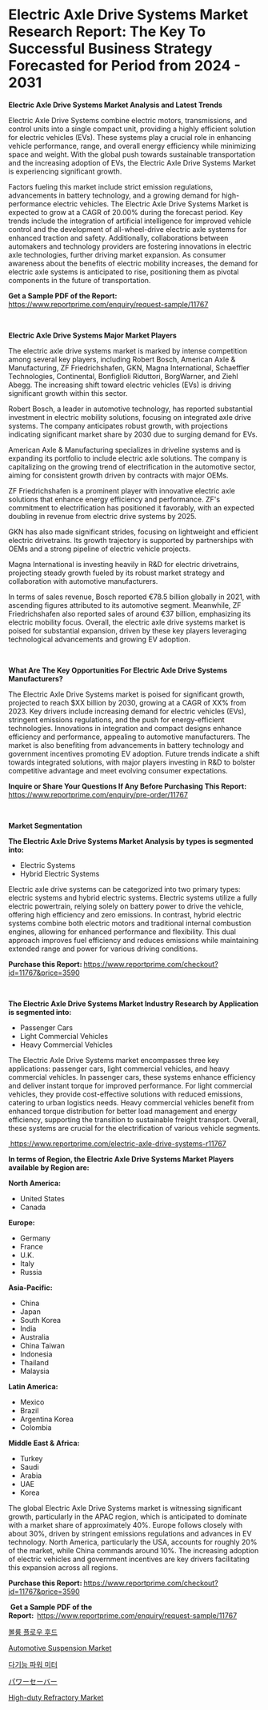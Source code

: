 <p><h1>Electric Axle Drive Systems Market Research Report: The Key To Successful Business Strategy Forecasted for Period from 2024 - 2031</h1></p><p><strong>Electric Axle Drive Systems Market Analysis and Latest Trends</strong></p>
<p><p>Electric Axle Drive Systems combine electric motors, transmissions, and control units into a single compact unit, providing a highly efficient solution for electric vehicles (EVs). These systems play a crucial role in enhancing vehicle performance, range, and overall energy efficiency while minimizing space and weight. With the global push towards sustainable transportation and the increasing adoption of EVs, the Electric Axle Drive Systems Market is experiencing significant growth.</p><p>Factors fueling this market include strict emission regulations, advancements in battery technology, and a growing demand for high-performance electric vehicles. The Electric Axle Drive Systems Market is expected to grow at a CAGR of 20.00% during the forecast period. Key trends include the integration of artificial intelligence for improved vehicle control and the development of all-wheel-drive electric axle systems for enhanced traction and safety. Additionally, collaborations between automakers and technology providers are fostering innovations in electric axle technologies, further driving market expansion. As consumer awareness about the benefits of electric mobility increases, the demand for electric axle systems is anticipated to rise, positioning them as pivotal components in the future of transportation.</p></p>
<p><strong>Get a Sample PDF of the Report:&nbsp;</strong> <a href="https://www.reportprime.com/enquiry/request-sample/11767">https://www.reportprime.com/enquiry/request-sample/11767</a></p>
<p>&nbsp;</p>
<p><strong>Electric Axle Drive Systems Major Market Players</strong></p>
<p><p>The electric axle drive systems market is marked by intense competition among several key players, including Robert Bosch, American Axle & Manufacturing, ZF Friedrichshafen, GKN, Magna International, Schaeffler Technologies, Continental, Bonfiglioli Riduttori, BorgWarner, and Ziehl Abegg. The increasing shift toward electric vehicles (EVs) is driving significant growth within this sector.</p><p>Robert Bosch, a leader in automotive technology, has reported substantial investment in electric mobility solutions, focusing on integrated axle drive systems. The company anticipates robust growth, with projections indicating significant market share by 2030 due to surging demand for EVs.</p><p>American Axle & Manufacturing specializes in driveline systems and is expanding its portfolio to include electric axle solutions. The company is capitalizing on the growing trend of electrification in the automotive sector, aiming for consistent growth driven by contracts with major OEMs.</p><p>ZF Friedrichshafen is a prominent player with innovative electric axle solutions that enhance energy efficiency and performance. ZF's commitment to electrification has positioned it favorably, with an expected doubling in revenue from electric drive systems by 2025.</p><p>GKN has also made significant strides, focusing on lightweight and efficient electric drivetrains. Its growth trajectory is supported by partnerships with OEMs and a strong pipeline of electric vehicle projects.</p><p>Magna International is investing heavily in R&D for electric drivetrains, projecting steady growth fueled by its robust market strategy and collaboration with automotive manufacturers.</p><p>In terms of sales revenue, Bosch reported €78.5 billion globally in 2021, with ascending figures attributed to its automotive segment. Meanwhile, ZF Friedrichshafen also reported sales of around €37 billion, emphasizing its electric mobility focus. Overall, the electric axle drive systems market is poised for substantial expansion, driven by these key players leveraging technological advancements and growing EV adoption.</p></p>
<p>&nbsp;</p>
<p><strong>What Are The Key Opportunities For Electric Axle Drive Systems Manufacturers?</strong></p>
<p><p>The Electric Axle Drive Systems market is poised for significant growth, projected to reach $XX billion by 2030, growing at a CAGR of XX% from 2023. Key drivers include increasing demand for electric vehicles (EVs), stringent emissions regulations, and the push for energy-efficient technologies. Innovations in integration and compact designs enhance efficiency and performance, appealing to automotive manufacturers. The market is also benefiting from advancements in battery technology and government incentives promoting EV adoption. Future trends indicate a shift towards integrated solutions, with major players investing in R&D to bolster competitive advantage and meet evolving consumer expectations.</p></p>
<p><strong>Inquire or Share Your Questions If Any Before Purchasing This Report:</strong> <a href="https://www.reportprime.com/enquiry/pre-order/11767">https://www.reportprime.com/enquiry/pre-order/11767</a></p>
<p>&nbsp;</p>
<p><strong>Market Segmentation</strong></p>
<p><strong>The Electric Axle Drive Systems Market Analysis by types is segmented into:</strong></p>
<p><ul><li>Electric Systems</li><li>Hybrid Electric Systems</li></ul></p>
<p><p>Electric axle drive systems can be categorized into two primary types: electric systems and hybrid electric systems. Electric systems utilize a fully electric powertrain, relying solely on battery power to drive the vehicle, offering high efficiency and zero emissions. In contrast, hybrid electric systems combine both electric motors and traditional internal combustion engines, allowing for enhanced performance and flexibility. This dual approach improves fuel efficiency and reduces emissions while maintaining extended range and power for various driving conditions.</p></p>
<p><strong>Purchase this Report:&nbsp;</strong><a href="https://www.reportprime.com/checkout?id=11767&price=3590">https://www.reportprime.com/checkout?id=11767&price=3590</a></p>
<p>&nbsp;</p>
<p><strong>The Electric Axle Drive Systems Market Industry Research by Application is segmented into:</strong></p>
<p><ul><li>Passenger Cars</li><li>Light Commercial Vehicles</li><li>Heavy Commercial Vehicles</li></ul></p>
<p><p>The Electric Axle Drive Systems market encompasses three key applications: passenger cars, light commercial vehicles, and heavy commercial vehicles. In passenger cars, these systems enhance efficiency and deliver instant torque for improved performance. For light commercial vehicles, they provide cost-effective solutions with reduced emissions, catering to urban logistics needs. Heavy commercial vehicles benefit from enhanced torque distribution for better load management and energy efficiency, supporting the transition to sustainable freight transport. Overall, these systems are crucial for the electrification of various vehicle segments.</p></p>
<p><a href="https://www.reportprime.com/electric-axle-drive-systems-r11767">&nbsp;https://www.reportprime.com/electric-axle-drive-systems-r11767</a></p>
<p><strong>In terms of Region, the Electric Axle Drive Systems Market Players available by Region are:</strong></p>
<p>
    <p> <strong> North America: </strong>
        <ul>
            <li>United States</li>
            <li>Canada</li>
        </ul>
        </p> 
    <p> <strong> Europe: </strong>
        <ul>
            <li>Germany</li>
            <li>France</li>
            <li>U.K.</li>
            <li>Italy</li>
            <li>Russia</li>
        </ul>
        </p> 
    <p> <strong> Asia-Pacific: </strong>
        <ul>
            <li>China</li>
            <li>Japan</li>
            <li>South Korea</li>
            <li>India</li>
            <li>Australia</li>
            <li>China Taiwan</li>
            <li>Indonesia</li>
            <li>Thailand</li>
            <li>Malaysia</li>
        </ul>
        </p> 
    <p> <strong> Latin America: </strong>
        <ul>
            <li>Mexico</li>
            <li>Brazil</li>
            <li>Argentina Korea</li>
            <li>Colombia</li>
        </ul>
        </p> 
    <p> <strong> Middle East & Africa: </strong>
        <ul>
            <li>Turkey</li>
            <li>Saudi</li>
            <li>Arabia</li>
            <li>UAE</li>
            <li>Korea</li>
        </ul>
    </p>
    </p>
<p><p>The global Electric Axle Drive Systems market is witnessing significant growth, particularly in the APAC region, which is anticipated to dominate with a market share of approximately 40%. Europe follows closely with about 30%, driven by stringent emissions regulations and advances in EV technology. North America, particularly the USA, accounts for roughly 20% of the market, while China commands around 10%. The increasing adoption of electric vehicles and government incentives are key drivers facilitating this expansion across all regions.</p></p>
<p><strong>Purchase this Report: </strong><a href="https://www.reportprime.com/checkout?id=11767&price=3590">https://www.reportprime.com/checkout?id=11767&price=3590</a></p>
<p>&nbsp;<strong>Get a Sample PDF of the Report:&nbsp;&nbsp;</strong><a href="https://www.reportprime.com/enquiry/request-sample/11767">https://www.reportprime.com/enquiry/request-sample/11767</a></p>
<p><strong></strong></p>
<p><p><a href="https://medium.com/@daniamha96_85754/%EB%B6%80%ED%94%BC-%ED%9D%90%EB%A6%84-%ED%9B%84%EB%93%9C-%EC%8B%9C%EC%9E%A5-%EC%B5%9C%EC%A2%85-%EC%82%AC%EC%9A%A9%EC%9E%90-%EC%A0%9C%ED%92%88-%EB%B0%8F-%EC%A7%80%EC%97%AD%EC%97%90-%EC%A4%91%EC%A0%90%EC%9D%84-%EB%91%94-%EA%B8%80%EB%A1%9C%EB%B2%8C-%EB%B0%8F-%EC%A7%80%EC%97%AD-%EB%B6%84%EC%84%9D-%EB%B6%84%EC%84%9D-%EB%B0%8F-%EC%98%88%EC%B8%A1-2024-2031-bb18ce22530c">볼륨 플로우 후드</a></p><p><a href="https://github.com/FassouRP/Market-Research-Report-List-6/blob/main/automotive-suspension-market.md">Automotive Suspension Market</a></p><p><a href="https://medium.com/@daniamha96_85754/%EB%8B%A4%EA%B8%B0%EB%8A%A5-%EC%A0%84%EB%A0%A5-%EB%AF%B8%ED%84%B0-%EC%82%B0%EC%97%85-%EB%B6%84%EC%84%9D-%EB%B3%B4%EA%B3%A0%EC%84%9C-%EC%9D%91%EC%9A%A9-%EB%B6%84%EC%95%BC-%EC%A7%80%EC%97%AD-%EA%B2%BD%EC%9F%81-%EC%A0%84%EB%9E%B5%EC%97%90-%EB%94%B0%EB%A5%B8-%EC%8B%9C%EC%9E%A5-%EA%B7%9C%EB%AA%A8-%EC%A0%90%EC%9C%A0%EC%9C%A8-%EB%B0%8F-%EB%8F%99%ED%96%A5-2024-2031-ac0010e11a42">다기능 파워 미터</a></p><p><a href="https://medium.com/@uyjtuy6/%E3%83%91%E3%83%AF%E3%83%BC%E3%82%BB%E3%83%BC%E3%83%90%E3%83%BC%E5%B8%82%E5%A0%B4%E3%81%AE%E6%96%B0%E3%81%9F%E3%81%AA%E3%83%88%E3%83%AC%E3%83%B3%E3%83%89-2024%E5%B9%B4%E3%81%8B%E3%82%892031%E5%B9%B4%E3%81%AB%E3%81%8B%E3%81%91%E3%81%A6%E3%81%AE%E3%82%B0%E3%83%AD%E3%83%BC%E3%83%90%E3%83%AB%E3%81%AA%E5%B1%95%E6%9C%9B%E3%81%A8%E5%B0%86%E6%9D%A5%E3%81%AE%E8%A6%8B%E9%80%9A%E3%81%97-0f926e1a9351">パワーセーバー</a></p><p><a href="https://issuu.com/reportprime-2/docs/high-duty-refractory-market-size-20_0db321bbb83252">High-duty Refractory Market</a></p></p>